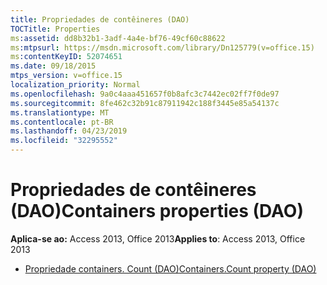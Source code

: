 ```yaml
---
title: Propriedades de contêineres (DAO)
TOCTitle: Properties
ms:assetid: dd8b32b1-3adf-4a4e-bf76-49cf60c88622
ms:mtpsurl: https://msdn.microsoft.com/library/Dn125779(v=office.15)
ms:contentKeyID: 52074651
ms.date: 09/18/2015
mtps_version: v=office.15
localization_priority: Normal
ms.openlocfilehash: 9a0c4aaa451657f0b8afc3c7442ec02ff7f0de97
ms.sourcegitcommit: 8fe462c32b91c87911942c188f3445e85a54137c
ms.translationtype: MT
ms.contentlocale: pt-BR
ms.lasthandoff: 04/23/2019
ms.locfileid: "32295552"
---
```

# <a name="containers-properties-dao"></a><span data-ttu-id="455ef-102">Propriedades de contêineres (DAO)</span><span class="sxs-lookup"><span data-stu-id="455ef-102">Containers properties (DAO)</span></span>

<span data-ttu-id="455ef-103">**Aplica-se ao:** Access 2013, Office 2013</span><span class="sxs-lookup"><span data-stu-id="455ef-103">**Applies to**: Access 2013, Office 2013</span></span>

- [<span data-ttu-id="455ef-104">Propriedade containers. Count (DAO)</span><span class="sxs-lookup"><span data-stu-id="455ef-104">Containers.Count property (DAO)</span></span>](containers-count-property-dao.md)

